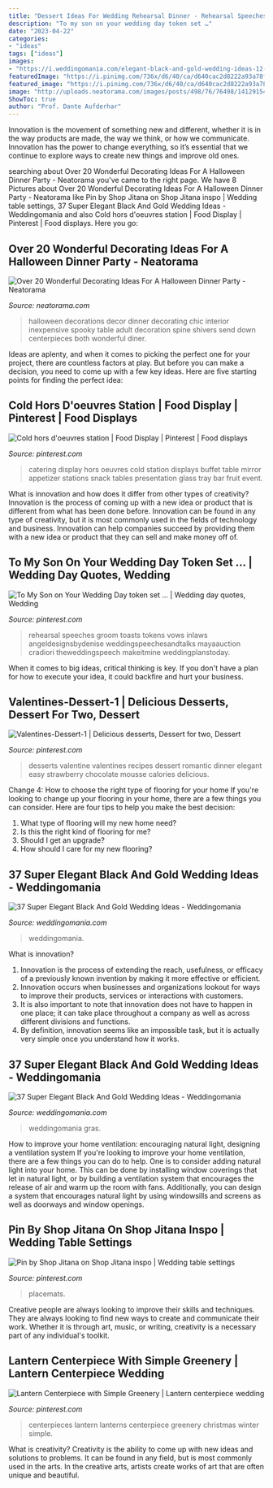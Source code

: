 ```yaml
---
title: "Dessert Ideas For Wedding Rehearsal Dinner - Rehearsal Speeches Groom Toasts Tokens Vows Inlaws Angeldesignsbydenise Weddingspeechesandtalks Mayaauction Cradiori Theweddingspeech Makeitmine Weddingplanstoday"
description: "To my son on your wedding day token set …"
date: "2023-04-22"
categories:
- "ideas"
tags: ["ideas"]
images:
- "https://i.weddingomania.com/elegant-black-and-gold-wedding-ideas-12-500x749.jpg"
featuredImage: "https://i.pinimg.com/736x/d6/40/ca/d640cac2d8222a93a78fa2dc1519becb.jpg"
featured_image: "https://i.pinimg.com/736x/d6/40/ca/d640cac2d8222a93a78fa2dc1519becb.jpg"
image: "http://uploads.neatorama.com/images/posts/498/76/76498/1412915408-2.jpg"
ShowToc: true
author: "Prof. Dante Aufderhar"
---
```



Innovation is the movement of something new and different, whether it is in the way products are made, the way we think, or how we communicate. Innovation has the power to change everything, so it’s essential that we continue to explore ways to create new things and improve old ones.

	

		
searching about Over 20 Wonderful Decorating Ideas For A Halloween Dinner Party - Neatorama you've came to the right page. We have 8 Pictures about Over 20 Wonderful Decorating Ideas For A Halloween Dinner Party - Neatorama like Pin by Shop Jitana on Shop Jitana inspo | Wedding table settings, 37 Super Elegant Black And Gold Wedding Ideas - Weddingomania and also Cold hors d&#039;oeuvres station | Food Display | Pinterest | Food displays. Here you go:
		
    
## Over 20 Wonderful Decorating Ideas For A Halloween Dinner Party - Neatorama

<img loading=lazy src="http://uploads.neatorama.com/images/posts/498/76/76498/1412915408-2.jpg" onerror="this.onerror=null;this.src='https://tse4.mm.bing.net/th?id=OIP.d17HNl7E5_9TzbUuZBNJmwHaLJ&amp;pid=15.1';" alt="Over 20 Wonderful Decorating Ideas For A Halloween Dinner Party - Neatorama">

_Source: neatorama.com_

>halloween decorations decor dinner decorating chic interior inexpensive spooky table adult decoration spine shivers send down centerpieces both wonderful diner. 

	

Ideas are aplenty, and when it comes to picking the perfect one for your project, there are countless factors at play. But before you can make a decision, you need to come up with a few key ideas. Here are five starting points for finding the perfect idea:

    
## Cold Hors D&#039;oeuvres Station | Food Display | Pinterest | Food Displays

<img loading=lazy src="https://i.pinimg.com/736x/ef/df/b4/efdfb456726f516ab4c936b3b0e8a34d--catering-food-catering-ideas.jpg" onerror="this.onerror=null;this.src='https://tse2.mm.bing.net/th?id=OIP.S5HQfeXFfyooEooy1bhiyQHaLI&amp;pid=15.1';" alt="Cold hors d&#039;oeuvres station | Food Display | Pinterest | Food displays">

_Source: pinterest.com_

>catering display hors oeuvres cold station displays buffet table mirror appetizer stations snack tables presentation glass tray bar fruit event. 

	

What is innovation and how does it differ from other types of creativity?
Innovation is the process of coming up with a new idea or product that is different from what has been done before. Innovation can be found in any type of creativity, but it is most commonly used in the fields of technology and business. Innovation can help companies succeed by providing them with a new idea or product that they can sell and make money off of.

    
## To My Son On Your Wedding Day Token Set … | Wedding Day Quotes, Wedding

<img loading=lazy src="https://i.pinimg.com/736x/d6/40/ca/d640cac2d8222a93a78fa2dc1519becb.jpg" onerror="this.onerror=null;this.src='https://tse1.mm.bing.net/th?id=OIP.vcAQRNIFRhdg7mgpmXXz5AHaK_&amp;pid=15.1';" alt="To My Son on Your Wedding Day token set … | Wedding day quotes, Wedding">

_Source: pinterest.com_

>rehearsal speeches groom toasts tokens vows inlaws angeldesignsbydenise weddingspeechesandtalks mayaauction cradiori theweddingspeech makeitmine weddingplanstoday. 

	

When it comes to big ideas, critical thinking is key. If you don't have a plan for how to execute your idea, it could backfire and hurt your business.

    
## Valentines-Dessert-1 | Delicious Desserts, Dessert For Two, Dessert

<img loading=lazy src="https://i.pinimg.com/736x/79/ac/e3/79ace376e93d68d725f4923b5eace657--elegant-desserts-desserts-for-two-romantic.jpg" onerror="this.onerror=null;this.src='https://tse2.mm.bing.net/th?id=OIP.c0R7grP27XNJa4IP73NDjAHaLJ&amp;pid=15.1';" alt="Valentines-Dessert-1 | Delicious desserts, Dessert for two, Dessert">

_Source: pinterest.com_

>desserts valentine valentines recipes dessert romantic dinner elegant easy strawberry chocolate mousse calories delicious. 

	

Change 4: How to choose the right type of flooring for your home
If you're looking to change up your flooring in your home, there are a few things you can consider. Here are four tips to help you make the best decision: 
1. What type of flooring will my new home need?
2. Is this the right kind of flooring for me?
3. Should I get an upgrade?
4. How should I care for my new flooring?

    
## 37 Super Elegant Black And Gold Wedding Ideas - Weddingomania

<img loading=lazy src="https://i.weddingomania.com/elegant-black-and-gold-wedding-ideas-12-500x749.jpg" onerror="this.onerror=null;this.src='https://tse4.mm.bing.net/th?id=OIP.mgccAGV9HPl_PpxGfBnCpAHaLG&amp;pid=15.1';" alt="37 Super Elegant Black And Gold Wedding Ideas - Weddingomania">

_Source: weddingomania.com_

>weddingomania. 

	

What is innovation?
1. Innovation is the process of extending the reach, usefulness, or efficacy of a previously known invention by making it more effective or efficient.
2. Innovation occurs when businesses and organizations lookout for ways to improve their products, services or interactions with customers.
3. It is also important to note that innovation does not have to happen in one place; it can take place throughout a company as well as across different divisions and functions.
4. By definition, innovation seems like an impossible task, but it is actually very simple once you understand how it works.

    
## 37 Super Elegant Black And Gold Wedding Ideas - Weddingomania

<img loading=lazy src="https://i.weddingomania.com/elegant-black-and-gold-wedding-ideas-30.jpg" onerror="this.onerror=null;this.src='https://tse2.mm.bing.net/th?id=OIP.t-DRdOkeuGwLM-oqltybNAHaLH&amp;pid=15.1';" alt="37 Super Elegant Black And Gold Wedding Ideas - Weddingomania">

_Source: weddingomania.com_

>weddingomania gras. 

	

How to improve your home ventilation: encouraging natural light, designing a ventilation system
If you're looking to improve your home ventilation, there are a few things you can do to help. One is to consider adding natural light into your home. This can be done by installing window coverings that let in natural light, or by building a ventilation system that encourages the release of air and warm up the room with fans. Additionally, you can design a system that encourages natural light by using windowsills and screens as well as doorways and window openings.

    
## Pin By Shop Jitana On Shop Jitana Inspo | Wedding Table Settings

<img loading=lazy src="https://i.pinimg.com/736x/2a/ab/b2/2aabb26aaa405c6456f180082b62c461.jpg" onerror="this.onerror=null;this.src='https://tse1.mm.bing.net/th?id=OIP.ALd-COBNnL01e__WVnMeVwHaLH&amp;pid=15.1';" alt="Pin by Shop Jitana on Shop Jitana inspo | Wedding table settings">

_Source: pinterest.com_

>placemats. 

	

Creative people are always looking to improve their skills and techniques. They are always looking to find new ways to create and communicate their work. Whether it is through art, music, or writing, creativity is a necessary part of any individual's toolkit.

    
## Lantern Centerpiece With Simple Greenery | Lantern Centerpiece Wedding

<img loading=lazy src="https://i.pinimg.com/736x/26/3e/78/263e782e8bd8e2575933467a34bc1894--wedding-lanterns-wedding-centerpieces.jpg" onerror="this.onerror=null;this.src='https://tse3.mm.bing.net/th?id=OIP.wFvqYRnDhKIohea94E55_AHaLH&amp;pid=15.1';" alt="Lantern Centerpiece with Simple Greenery | Lantern centerpiece wedding">

_Source: pinterest.com_

>centerpieces lantern lanterns centerpiece greenery christmas winter simple. 

	

What is creativity?
Creativity is the ability to come up with new ideas and solutions to problems. It can be found in any field, but is most commonly used in the arts. In the creative arts, artists create works of art that are often unique and beautiful.

